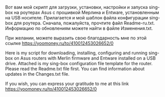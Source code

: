 Вот вам мой скрипт для загрузки, установки, настройки и запуска sing-box на роутерах Asus с прошивкой Мерлина и Entware, установленным на USB носителе. Прилагается и мой шаблон файла конфигурации sing-box для роутера.
Сначала, пожалуйста, прочтите файл Readme-ru.txt.
Информацию по обновлениям можете найти в файле Изменения.txt.

При желании, можете выразить свою благодарность мне по этой ссылке https://yoomoney.ru/to/410012453026652/0


Here is my script for downloading, installing, configuring and running sing-box on Asus routers with Merlin firmware and Entware installed on a USB drive. Attached is my sing-box configuration file template for the router.
Please read the Readme.txt file first.
You can find information about updates in the Changes.txt file.

If you wish, you can express your gratitude to me at this link https://yoomoney.ru/to/410012453026652/0
